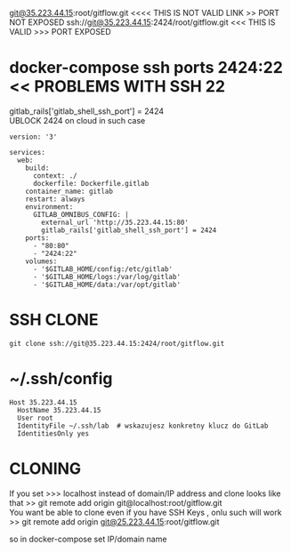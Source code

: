 
git@35.223.44.15:root/gitflow.git <<<< THIS IS NOT VALID LINK >> PORT NOT EXPOSED 
ssh://git@35.223.44.15:2424/root/gitflow.git <<< THIS IS VALID >>> PORT EXPOSED

# docker-compose ssh ports 2424:22 << PROBLEMS WITH SSH 22  
gitlab_rails['gitlab_shell_ssh_port'] = 2424  
UBLOCK 2424 on cloud in such case  
```
version: '3'

services:
  web:
    build:
      context: ./
      dockerfile: Dockerfile.gitlab
    container_name: gitlab
    restart: always
    environment:
      GITLAB_OMNIBUS_CONFIG: |
        external_url 'http://35.223.44.15:80'
        gitlab_rails['gitlab_shell_ssh_port'] = 2424
    ports:
      - "80:80"
      - "2424:22"
    volumes:
      - '$GITLAB_HOME/config:/etc/gitlab'
      - '$GITLAB_HOME/logs:/var/log/gitlab'
      - '$GITLAB_HOME/data:/var/opt/gitlab' 

```


# SSH CLONE
```git clone ssh://git@35.223.44.15:2424/root/gitflow.git```

# ~/.ssh/config
```
Host 35.223.44.15
  HostName 35.223.44.15
  User root
  IdentityFile ~/.ssh/lab  # wskazujesz konkretny klucz do GitLab
  IdentitiesOnly yes
```

# CLONING

If you set >>> localhost instead of domain/IP address and clone looks like that >> git remote add origin git@localhost:root/gitflow.git  
You want be able to clone even if you have SSH Keys , onlu such will work >> git remote add origin git@25.223.44.15:root/gitflow.git

so in docker-compose set IP/domain name  



```


```
